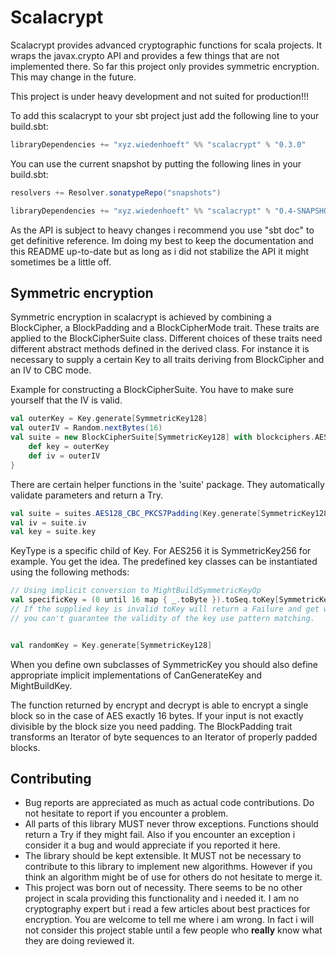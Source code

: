 Scalacrypt
==========

Scalacrypt provides advanced cryptographic functions for scala projects. It wraps the
javax.crypto API and provides a few things that are not implemented there. So far
this project only provides symmetric encryption. This may change in the future.

This project is under heavy development and not suited for production!!!

To add this scalacrypt to your sbt project just add the following line to your build.sbt:

```scala
libraryDependencies += "xyz.wiedenhoeft" %% "scalacrypt" % "0.3.0"
```

You can use the current snapshot by putting the following lines in your build.sbt:

```scala
resolvers += Resolver.sonatypeRepo("snapshots")

libraryDependencies += "xyz.wiedenhoeft" %% "scalacrypt" % "0.4-SNAPSHOT"
```

As the API is subject to heavy changes i recommend you use "sbt doc" to get definitive reference.
Im doing my best to keep the documentation and this README up-to-date but as long as i did not
stabilize the API it might sometimes be a little off.

Symmetric encryption
--------------------

Symmetric encryption in scalacrypt is achieved by combining a BlockCipher, a BlockPadding and a BlockCipherMode trait.
These traits are applied to the BlockCipherSuite class. Different choices of these traits need different abstract methods
defined in the derived class. For instance it is necessary to supply a certain Key to all traits deriving from
BlockCipher and an IV to CBC mode.

Example for constructing a BlockCipherSuite. You have to make sure yourself that the IV is valid.
```scala
val outerKey = Key.generate[SymmetricKey128]
val outerIV = Random.nextBytes(16)
val suite = new BlockCipherSuite[SymmetricKey128] with blockciphers.AES128 with modes.CBC with paddings.PKCS7Padding {
	def key = outerKey
	def iv = outerIV
}
```

There are certain helper functions in the 'suite' package. They automatically validate parameters and return a Try.

```scala
val suite = suites.AES128_CBC_PKCS7Padding(Key.generate[SymmetricKey128], None).get
val iv = suite.iv
val key = suite.key
```

KeyType is a specific child of Key. For AES256 it is SymmetricKey256 for example.
You get the idea. The predefined key classes can be instantiated using the following
methods:

```scala
// Using implicit conversion to MightBuildSymmetricKeyOp
val specificKey = (0 until 16 map { _.toByte }).toSeq.toKey[SymmetricKey128].get
// If the supplied key is invalid toKey will return a Failure and get will throw. When
// you can't guarantee the validity of the key use pattern matching.


val randomKey = Key.generate[SymmetricKey128]
```

When you define own subclasses of SymmetricKey you should also define appropriate implicit implementations of CanGenerateKey
and MightBuildKey.

The function returned by encrypt and decrypt is able to encrypt a single block so in the case of AES exactly 16 bytes. If your input is not
exactly divisible by the block size you need padding. The BlockPadding trait transforms an Iterator of byte sequences to an Iterator of
properly padded blocks.

Contributing
------------

* Bug reports are appreciated as much as actual code contributions. Do not hesitate to report if you encounter a problem.
* All parts of this library MUST never throw exceptions. Functions should return a Try if they might fail. Also if you encounter an exception i consider it a bug and would appreciate if you reported it here.
* The library should be kept extensible. It MUST not be necessary to contribute to this library to implement new algorithms. However if you think an algorithm might be of use for others do not hesitate to merge it.
* This project was born out of necessity. There seems to be no other project in scala providing this functionality and i needed it. I am no cryptography expert but i read a few articles about best practices for encryption. You are welcome to tell me where i am wrong. In fact i will not consider this project stable until a few people who **really** know what they are doing reviewed it.
